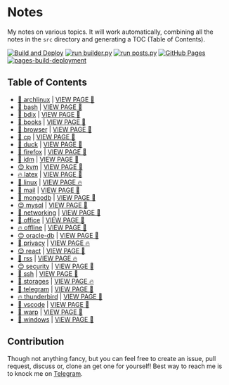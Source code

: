 # Notes

My notes on various topics. It will work automatically, combining all the notes in the `src` directory and generating a TOC (Table of Contents).

[![Build and Deploy](https://github.com/SharafatKarim/notes/actions/workflows/action.yml/badge.svg)](https://github.com/SharafatKarim/notes/actions/workflows/action.yml)
[![run builder.py](https://github.com/SharafatKarim/notes/actions/workflows/action.yml/badge.svg)](https://github.com/SharafatKarim/notes/actions/workflows/action.yml)
[![run posts.py](https://github.com/SharafatKarim/notes/actions/workflows/posts.yml/badge.svg)](https://github.com/SharafatKarim/notes/actions/workflows/posts.yml)
[![GitHub Pages](https://github.com/SharafatKarim/notes/actions/workflows/gh-pages.yml/badge.svg)](https://github.com/SharafatKarim/notes/actions/workflows/gh-pages.yml)
[![pages-build-deployment](https://github.com/SharafatKarim/notes/actions/workflows/pages/pages-build-deployment/badge.svg)](https://github.com/SharafatKarim/notes/actions/workflows/pages/pages-build-deployment)


## Table of Contents

- [🍕 archlinux](src/archlinux.md) | <a href='https://sharafat.is-a.dev/notes/archlinux' target='_blank'>VIEW PAGE 🚀</a>
- [👾 bash](src/bash.md) | <a href='https://sharafat.is-a.dev/notes/bash' target='_blank'>VIEW PAGE 🍕</a>
- [🎉 bdix](src/bdix.md) | <a href='https://sharafat.is-a.dev/notes/bdix' target='_blank'>VIEW PAGE 🤖</a>
- [🎸 books](src/books.md) | <a href='https://sharafat.is-a.dev/notes/books' target='_blank'>VIEW PAGE 🎉</a>
- [🌟 browser](src/browser.md) | <a href='https://sharafat.is-a.dev/notes/browser' target='_blank'>VIEW PAGE 🚀</a>
- [🚀 cp](src/cp.md) | <a href='https://sharafat.is-a.dev/notes/cp' target='_blank'>VIEW PAGE 🌈</a>
- [🚀 duck](src/duck.md) | <a href='https://sharafat.is-a.dev/notes/duck' target='_blank'>VIEW PAGE 🤖</a>
- [🤖 firefox](src/firefox.md) | <a href='https://sharafat.is-a.dev/notes/firefox' target='_blank'>VIEW PAGE 🍕</a>
- [👾 idm](src/idm.md) | <a href='https://sharafat.is-a.dev/notes/idm' target='_blank'>VIEW PAGE 🌈</a>
- [😊 kvm](src/kvm.md) | <a href='https://sharafat.is-a.dev/notes/kvm' target='_blank'>VIEW PAGE 🤖</a>
- [🔥 latex](src/latex.md) | <a href='https://sharafat.is-a.dev/notes/latex' target='_blank'>VIEW PAGE 🍕</a>
- [🍕 linux](src/linux.md) | <a href='https://sharafat.is-a.dev/notes/linux' target='_blank'>VIEW PAGE 🔥</a>
- [🤖 mail](src/mail.md) | <a href='https://sharafat.is-a.dev/notes/mail' target='_blank'>VIEW PAGE 🤖</a>
- [🎸 mongodb](src/mongodb.md) | <a href='https://sharafat.is-a.dev/notes/mongodb' target='_blank'>VIEW PAGE 👾</a>
- [😊 mysql](src/mysql.md) | <a href='https://sharafat.is-a.dev/notes/mysql' target='_blank'>VIEW PAGE 🤖</a>
- [🤖 networking](src/networking.md) | <a href='https://sharafat.is-a.dev/notes/networking' target='_blank'>VIEW PAGE 🎸</a>
- [👾 office](src/office.md) | <a href='https://sharafat.is-a.dev/notes/office' target='_blank'>VIEW PAGE 🎉</a>
- [🔥 offline](src/offline.md) | <a href='https://sharafat.is-a.dev/notes/offline' target='_blank'>VIEW PAGE 👾</a>
- [😊 oracle-db](src/oracle-db.md) | <a href='https://sharafat.is-a.dev/notes/oracle-db' target='_blank'>VIEW PAGE 🎉</a>
- [🎸 privacy](src/privacy.md) | <a href='https://sharafat.is-a.dev/notes/privacy' target='_blank'>VIEW PAGE 🔥</a>
- [😊 react](src/react.md) | <a href='https://sharafat.is-a.dev/notes/react' target='_blank'>VIEW PAGE 🎉</a>
- [🎸 rss](src/rss.md) | <a href='https://sharafat.is-a.dev/notes/rss' target='_blank'>VIEW PAGE 🔥</a>
- [😊 security](src/security.md) | <a href='https://sharafat.is-a.dev/notes/security' target='_blank'>VIEW PAGE 🎸</a>
- [🌟 ssh](src/ssh.md) | <a href='https://sharafat.is-a.dev/notes/ssh' target='_blank'>VIEW PAGE 🎸</a>
- [🤖 storages](src/storages.md) | <a href='https://sharafat.is-a.dev/notes/storages' target='_blank'>VIEW PAGE 🔥</a>
- [🎉 telegram](src/telegram.md) | <a href='https://sharafat.is-a.dev/notes/telegram' target='_blank'>VIEW PAGE 🌈</a>
- [🔥 thunderbird](src/thunderbird.md) | <a href='https://sharafat.is-a.dev/notes/thunderbird' target='_blank'>VIEW PAGE 👾</a>
- [🌈 vscode](src/vscode.md) | <a href='https://sharafat.is-a.dev/notes/vscode' target='_blank'>VIEW PAGE 🚀</a>
- [🤖 warp](src/warp.md) | <a href='https://sharafat.is-a.dev/notes/warp' target='_blank'>VIEW PAGE 🌟</a>
- [🌟 windows](src/windows.md) | <a href='https://sharafat.is-a.dev/notes/windows' target='_blank'>VIEW PAGE 👾</a>

## Contribution

Though not anything fancy, but you can feel free to create an issue, pull request, discuss or, clone an get one for yourself!
Best way to reach me is to knock me on [Telegram](https://t.me/SharafatKarim).

